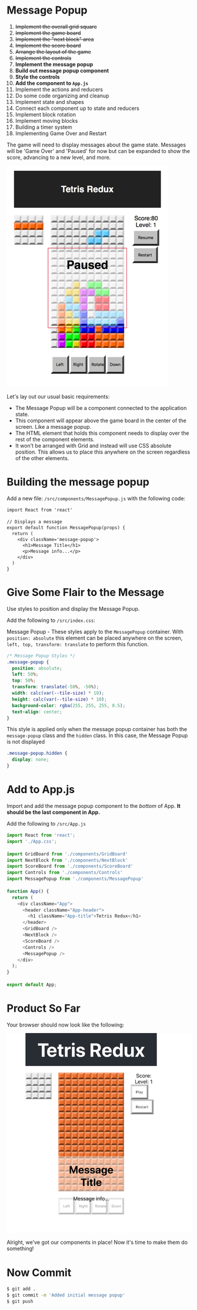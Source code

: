 # Message Popup

1. ~~Implement the overall grid square~~
1. ~~Implement the game board~~
1. ~~Implement the "next block" area~~
1. ~~Implement the score board~~
1. ~~Arrange the layout of the game~~
1. ~~Implement the controls~~
1. **Implement the message popup**
  1. **Build out message popup component**
  1. **Style the controls**
  1. **Add the component to `App.js`**
1. Implement the actions and reducers
1. Do some code organizing and cleanup
1. Implement state and shapes
1. Connect each component up to state and reducers
1. Implement block rotation
1. Implement moving blocks
1. Building a timer system
1. Implementing Game Over and Restart

The game will need to display messages about the game state. Messages will be 'Game Over' and 'Paused' for now but can be expanded to show the score, advancing to a new level, and more.

![Modal](assets/Modal.png)

Let's lay out our usual basic requirements:

- The Message Popup will be a component connected to the application state.
- This component will appear above the game board in the center of the screen. Like a message popup.
- The HTML element that holds this component needs to display over the rest of the component elements.
- It won't be arranged with Grid and instead will use CSS absolute position. This allows us to place this anywhere on the screen regardless of the other elements.

# Building the message popup

Add a new file: `/src/components/MessagePopup.js` with the following code:

```JS
import React from 'react'

// Displays a message
export default function MessagePopup(props) {
  return (
    <div className='message-popup'>
      <h1>Message Title</h1>
      <p>Message info...</p>
    </div>
  )
}
```

# Give Some Flair to the Message

Use styles to position and display the Message Popup.

Add the following to `/src/index.css`:

Message Popup - These styles apply to the `MessagePopup` container. With `position: absolute` this element can be placed anywhere on the screen, `left, top, transform: translate` to perform this function.

```CSS
/* Message Popup Styles */
.message-popup {
  position: absolute;
  left: 50%;
  top: 50%;
  transform: translate(-50%, -50%);
  width: calc(var(--tile-size) * 10);
  height: calc(var(--tile-size) * 10);
  background-color: rgba(255, 255, 255, 0.5);
  text-align: center;
}
```

This style is applied only when the message popup container has both the `message-popup` class and the `hidden` class. In this case, the Message Popup is not displayed

```CSS
.message-popup.hidden {
  display: none;
}
```

# Add to App.js

Import and add the message popup component to the _bottom_ of App. **It should be the last component in App.**

Add the following to `/src/App.js`

```js
import React from 'react';
import './App.css';

import GridBoard from './components/GridBoard'
import NextBlock from './components/NextBlock'
import ScoreBoard from './components/ScoreBoard'
import Controls from './components/Controls'
import MessagePopup from './components/MessagePopup'

function App() {
  return (
    <div className="App">
      <header className="App-header">
        <h1 className="App-title">Tetris Redux</h1>
      </header>
      <GridBoard />
      <NextBlock />
      <ScoreBoard />
      <Controls />
      <MessagePopup />
    </div>
  );
}

export default App;
```

# Product So Far

Your browser should now look like the following:

![initial-message](assets/initial-message.png)

Alright, we've got our components in place! Now it's time to make them do something!

# Now Commit

```bash
$ git add .
$ git commit -m 'Added initial message popup'
$ git push
```

